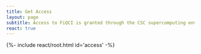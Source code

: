 ```yaml
---
title: Get Access
layout: page
subtitle: Access to FiQCI is granted through the CSC supercomputing environment
react: true
---
```


{%- include react/root.html id='access' -%}